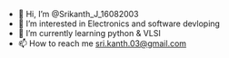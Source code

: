 - 👋 Hi, I’m @Srikanth_J_16082003
- 👀 I’m interested in Electronics and software devloping
- 🌱 I’m currently learning python & VLSI
- 📫 How to reach me sri.kanth.03@gmail.com


<!---
Srikanth16082003/Srikanth16082003 is a ✨ special ✨ repository because its `README.md` (this file) appears on your GitHub profile.
You can click the Preview link to take a look at your changes.
--->
